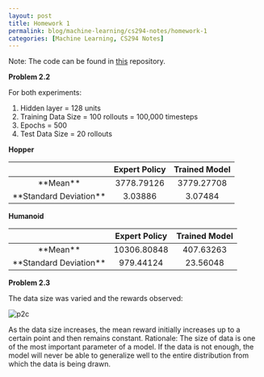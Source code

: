 ```yaml
---
layout: post
title: Homework 1
permalink: blog/machine-learning/cs294-notes/homework-1
categories: [Machine Learning, CS294 Notes]
---
```


Note: The code can be found in [this](https://github.com/shehryar-malik/UC-Berkeley-CS294-DeepRL/tree/master/hw1) repository.

**Problem 2.2**

For both experiments:

1.  Hidden layer = 128 units
2.  Training Data Size = 100 rollouts = 100,000 timesteps
3.  Epochs = 500
4.  Test Data Size = 20 rollouts

**Hopper**

<table>

<thead>

<tr>

<th style="text-align: center"> </th>

<th style="text-align: center">Expert Policy</th>

<th style="text-align: center">Trained Model</th>

</tr>

</thead>

<tbody>

<tr>

<td style="text-align: center">**Mean**</td>

<td style="text-align: center">3778.79126</td>

<td style="text-align: center">3779.27708</td>

</tr>

<tr>

<td style="text-align: center">**Standard Deviation**</td>

<td style="text-align: center">3.03886</td>

<td style="text-align: center">3.07484</td>

</tr>

</tbody>

</table>

**Humanoid**

<table>

<thead>

<tr>

<th style="text-align: center"> </th>

<th style="text-align: center">Expert Policy</th>

<th style="text-align: center">Trained Model</th>

</tr>

</thead>

<tbody>

<tr>

<td style="text-align: center">**Mean**</td>

<td style="text-align: center">10306.80848</td>

<td style="text-align: center">407.63263</td>

</tr>

<tr>

<td style="text-align: center">**Standard Deviation**</td>

<td style="text-align: center">979.44124</td>

<td style="text-align: center">23.56048</td>

</tr>

</tbody>

</table>

**Problem 2.3**

The data size was varied and the rewards observed:

![p2c]({{site.baseurl}}\assets\blog\images\cs294-notes/a1_p2c.png)

As the data size increases, the mean reward initially increases up to a certain point and then remains constant. Rationale: The size of data is one of the most important parameter of a model. If the data is not enough, the model will never be able to generalize well to the entire distribution from which the data is being drawn.
